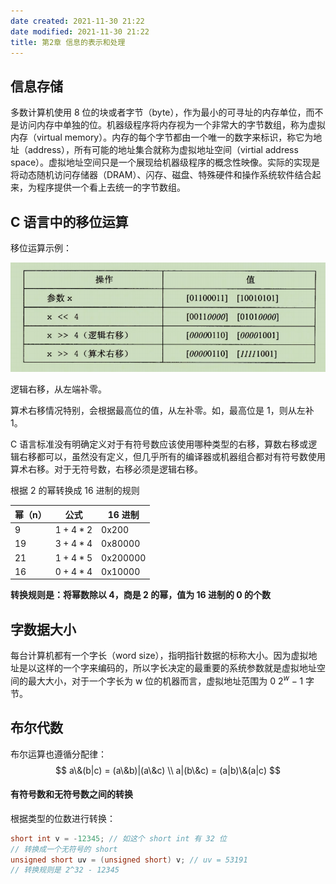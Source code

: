 ```yaml
---
date created: 2021-11-30 21:22
date modified: 2021-11-30 21:22
title: 第2章 信息的表示和处理
---
```

## 信息存储

多数计算机使用 8 位的块或者字节（byte），作为最小的可寻址的内存单位，而不是访问内存中单独的位。机器级程序将内存视为一个非常大的字节数组，称为虚拟内存（virtual memory）。内存的每个字节都由一个唯一的数字来标识，称它为地址（address），所有可能的地址集合就称为虚拟地址空间（virtial address space）。虚拟地址空间只是一个展现给机器级程序的概念性映像。实际的实现是将动态随机访问存储器（DRAM）、闪存、磁盘、特殊硬件和操作系统软件结合起来，为程序提供一个看上去统一的字节数组。

## C 语言中的移位运算

移位运算示例：

![1567866865979|](1567866865979.png)

逻辑右移，从左端补零。

算术右移情况特别，会根据最高位的值，从左补零。如，最高位是 1，则从左补 1。

C 语言标准没有明确定义对于有符号数应该使用哪种类型的右移，算数右移或逻辑右移都可以，虽然没有定义，但几乎所有的编译器或机器组合都对有符号数使用算术右移。对于无符号数，右移必须是逻辑右移。

根据 2 的幂转换成 16 进制的规则

| 幂（n） | 公式    | 16 进制   |
| ------- | ------- | -------- |
| 9       | $1+4*2$ | 0x200    |
| 19      | $3+4*4$ | 0x80000  |
| 21      | $1+4*5$ | 0x200000 |
| 16      | $0+4*4$ | 0x10000  |

**转换规则是：将幂数除以 4，商是 2 的幂，值为 16 进制的 0 的个数**

## 字数据大小

每台计算机都有一个字长（word size），指明指针数据的标称大小。因为虚拟地址是以这样的一个字来编码的，所以字长决定的最重要的系统参数就是虚拟地址空间的最大大小，对于一个字长为 w 位的机器而言，虚拟地址范围为 $0~2^w-1$ 字节。

## 布尔代数

布尔运算也遵循分配律：
$$
a\&(b|c) = (a\&b)|(a\&c) \\
a|(b\&c) = (a|b)\&(a|c)
$$

#### 有符号数和无符号数之间的转换

根据类型的位数进行转换：

```c
short int v = -12345; // 如这个 short int 有 32 位
// 转换成一个无符号的 short
unsigned short uv = (unsigned short) v; // uv = 53191
// 转换规则是 2^32 - 12345
```

